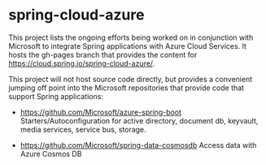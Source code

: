 # spring-cloud-azure

This project lists the ongoing efforts being worked on in conjunction with Microsoft
to integrate Spring applications with Azure Cloud Services.  It hosts the gh-pages branch
that provides the content for https://cloud.spring.io/spring-cloud-azure/.

This project will not host source code directly, but provides a convenient jumping off
point into the Microsoft repositories that provide code that support Spring applications:

- https://github.com/Microsoft/azure-spring-boot
  Starters/Autoconfiguration for active directory, document db, keyvault, media services, service bus, storage.

- https://github.com/Microsoft/spring-data-cosmosdb
  Access data with Azure Cosmos DB
